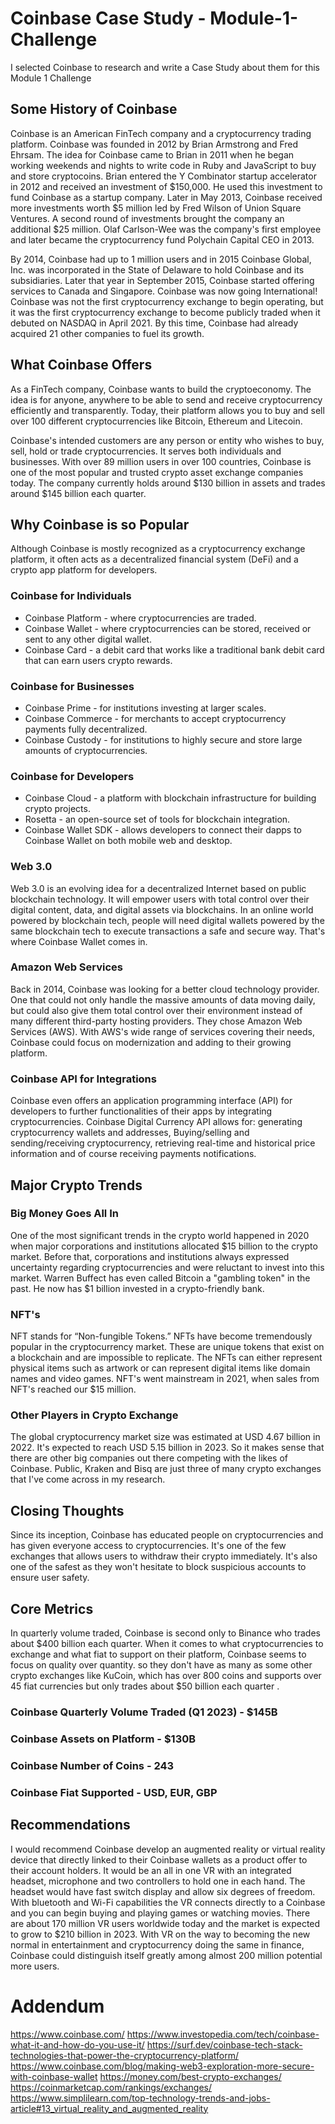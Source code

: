 # Coinbase Case Study - Module-1-Challenge

I selected Coinbase to research and write a Case Study about them for this Module 1 Challenge

## Some History of Coinbase

Coinbase is an American FinTech company and a cryptocurrency trading platform. Coinbase was founded in 2012 by Brian Armstrong and Fred Ehrsam. The idea for Coinbase came to Brian in 2011 when he began working weekends and nights to write code in Ruby and JavaScript to buy and store cryptocoins. Brian entered the Y Combinator startup accelerator in 2012 and received an investment of $150,000. He used this investment to fund Coinbase as a startup company. Later in May 2013, Coinbase received more investments worth $5 million led by Fred Wilson of Union Square Ventures. A second round of investments brought the company an additional $25 million. Olaf Carlson-Wee was the company's first employee and later became the cryptocurrency fund Polychain Capital CEO in 2013. 

By 2014, Coinbase had up to 1 million users and in 2015 Coinbase Global, Inc. was incorporated in the State of Delaware to hold Coinbase and its subsidiaries. Later that year in September 2015, Coinbase started offering services to Canada and Singapore. Coinbase was now going International! Coinbase was not the first cryptocurrency exchange to begin operating, but it was the first cryptocurrency exchange to become publicly traded when it debuted on NASDAQ in April 2021. By this time, Coinbase had already acquired 21 other companies to fuel its growth.

## What Coinbase Offers

As a FinTech company, Coinbase wants to build the cryptoeconomy. The idea is for anyone, anywhere to be able to send and receive cryptocurrency efficiently and transparently. Today, their platform allows you to buy and sell over 100 different cryptocurrencies like Bitcoin, Ethereum and Litecoin.

Coinbase's intended customers are any person or entity who wishes to buy, sell, hold or trade cryptocurrencies. It serves both individuals and businesses. With over 89 million users in over 100 countries, Coinbase is one of the most popular and trusted crypto asset exchange companies today. The company currently holds around $130 billion in assets and trades around $145 billion each quarter.

## Why Coinbase is so Popular

Although Coinbase is mostly recognized as a cryptocurrency exchange platform, it often acts as a decentralized financial system (DeFi) and a crypto app platform for developers. 

### Coinbase for Individuals
* Coinbase Platform - where cryptocurrencies are traded.
* Coinbase Wallet - where cryptocurrencies can be stored, received or sent to any other digital wallet.
* Coinbase Card - a debit card that works like a traditional bank debit card that can earn users crypto rewards.

### Coinbase for Businesses
* Coinbase Prime - for institutions investing at larger scales.
* Coinbase Commerce - for merchants to accept cryptocurrency payments fully decentralized.
* Coinbase Custody - for institutions to highly secure and store large amounts of cryptocurrencies.

### Coinbase for Developers
* Coinbase Cloud - a platform with blockchain infrastructure for building crypto projects.
* Rosetta - an open-source set of tools for blockchain integration.
* Coinbase Wallet SDK - allows developers to connect their dapps to Coinbase Wallet on both mobile web and desktop.

### Web 3.0
Web 3.0 is an evolving idea for a decentralized Internet based on public blockchain technology. It will empower users with total control over their digital content, data, and digital assets via blockchains. In an online world powered by blockchain tech, people will need digital wallets powered by the same blockchain tech to execute transactions a safe and secure way. That's where Coinbase Wallet comes in.

### Amazon Web Services

Back in 2014, Coinbase was looking for a better cloud technology provider. One that could not only handle the massive amounts of data moving daily, but could also give them total control over their environment instead of many different third-party hosting providers. They chose Amazon Web Services (AWS). With AWS's wide range of services covering their needs, Coinbase could focus on modernization and adding to their growing platform.

### Coinbase API for Integrations

Coinbase even offers an application programming interface (API) for developers to further functionalities of their apps by integrating cryptocurrencies. Coinbase Digital Currency API allows for: generating cryptocurrency wallets and addresses, Buying/selling and sending/receiving cryptocurrency, retrieving real-time and historical price information and of course receiving payments notifications.

## Major Crypto Trends
### Big Money Goes All In
One of the most significant trends in the crypto world happened in 2020 when major corporations and institutions allocated $15 billion to the crypto market. Before that, corporations and institutions always expressed uncertainty regarding cryptocurrencies and were reluctant to invest into this market. Warren Buffect has even called Bitcoin a "gambling token" in the past. He now has $1 billion invested in a crypto-friendly bank.

### NFT's
NFT stands for “Non-fungible Tokens.” NFTs have become tremendously popular in the cryptocurrency market. These are unique tokens that exist on a blockchain and are impossible to replicate. The NFTs can either represent physical items such as artwork or can represent digital items like domain names and video games. NFT's went mainstream in 2021, when sales from NFT's reached our $15 million.

### Other Players in Crypto Exchange

The global cryptocurrency market size was estimated at USD 4.67 billion in 2022. It's expected to reach USD 5.15 billion in 2023. So it makes sense that there are other big companies out there competing with the likes of Coinbase. Public, Kraken and Bisq are just three of many crypto exchanges that I've come across in my research.

## Closing Thoughts

Since its inception, Coinbase has educated people on cryptocurrencies and has given everyone access to cryptocurrencies.
It's one of the few exchanges that allows users to withdraw their crypto immediately. It's also one of the safest as they won't hesitate to block suspicious accounts to ensure user safety.

## Core Metrics
In quarterly volume traded, Coinbase is second only to Binance who trades about $400 billion each quarter. When it comes to what cryptocurrencies to exchange and what fiat to support on their platform, Coinbase seems to focus on quality over quantity. so they don't have as many as some other crypto exchanges like KuCoin, which has over 800 coins and supports over 45 fiat currencies but only trades about $50 billion each quarter .
### Coinbase Quarterly Volume Traded (Q1 2023) - $145B 
### Coinbase Assets on Platform - $130B
### Coinbase Number of Coins - 243
### Coinbase Fiat Supported - USD, EUR, GBP

## Recommendations

I would recommend Coinbase  develop an augmented reality or virtual reality device that directly linked to their Coinbase wallets as a product offer to their account holders.
It would be an all in one VR with an integrated headset, microphone and two controllers to hold one in each hand. The headset would have fast switch display and allow six degrees of freedom. With bluetooth and Wi-Fi capabilities the VR connects directly to a Coinbase and you can begin buying and playing games or watching movies.
There are about 170 million VR users worldwide today and the market is expected to grow to $210 billion in 2023. With VR on the way to becoming the new normal in entertainment and cryptocurrency doing the same in finance, Coinbase could distinguish itself greatly among almost 200 million potential more users.



# Addendum
https://www.coinbase.com/
https://www.investopedia.com/tech/coinbase-what-it-and-how-do-you-use-it/
https://surf.dev/coinbase-tech-stack-technologies-that-power-the-cryptocurrency-platform/
https://www.coinbase.com/blog/making-web3-exploration-more-secure-with-coinbase-wallet
https://money.com/best-crypto-exchanges/
https://coinmarketcap.com/rankings/exchanges/
https://www.simplilearn.com/top-technology-trends-and-jobs-article#13_virtual_reality_and_augmented_reality
